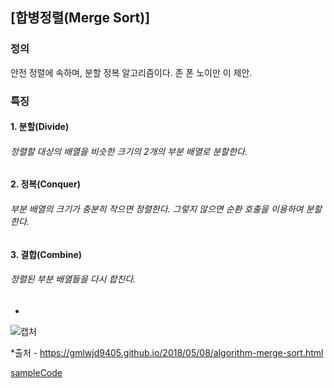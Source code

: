 ## [합병정렬(Merge Sort)]
### 정의
안전 정렬에 속하며, 분할 정복 알고리즘이다. 존 폰 노이만 이 제안.

### 특징
#### 1. 분할(Divide)
###### 정렬할 대상의 배열을 비슷한 크기의 2개의 부분 배열로 분할한다.

#### 2. 정복(Conquer)
###### 부분 배열의 크기가 충분히 작으면 정렬한다. 그렇지 않으면 순환 호출을 이용하여 분할 한다.

#### 3. 결합(Combine)
###### 정렬된 부분 배열들을 다시 합친다.


*
![캡처](https://gmlwjd9405.github.io/images/algorithm-merge-sort/merge-sort-concepts.png)


*출처 - https://gmlwjd9405.github.io/2018/05/08/algorithm-merge-sort.html  

[sampleCode](https://github.com/jsk2606/sampleCode-JAVA/)
